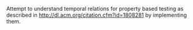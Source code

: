 Attempt to understand temporal relations for property based testing as described in http://dl.acm.org/citation.cfm?id=1808281 by implementing them.
